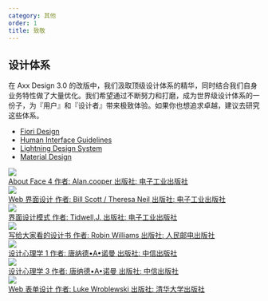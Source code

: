 ```yaml
---
category: 其他
order: 1
title: 致敬
---
```


## 设计体系

在 Axx Design 3.0 的改版中，我们汲取顶级设计体系的精华，同时结合我们自身业务特性做了大量优化。我们希望通过不断努力和打磨，成为世界级设计体系的一份子，为『用户』和『设计者』带来极致体验。如果你也想追求卓越，建议去研究这些体系。

- [Fiori Design](https://experience.sap.com/fiori-design-web/)
- [Human Interface Guidelines](https://developer.apple.com/ios/human-interface-guidelines/overview/themes/)
- [Lightning Design System](https://lightningdesignsystem.com/getting-started/)
- [Material Design](https://material.io/)

<div class="resource-cards">
  <a target="_blank" href="http://book.douban.com/subject/26642302/" class="resource-card">
    <div class="resource-card-cover">
      <img src="https://os.alipayobjects.com/rmsportal/PeeRQQIGQJCswxe.png">
    </div>
    <div class="resource-card-content">
      <span class="resource-card-title">About Face 4</span>
      <span class="resource-card-description">作者: Alan.cooper</span>
      <span class="resource-card-description">出版社: 电子工业出版社</span>
    </div>
  </a>
  <a target="_blank" href="http://book.douban.com/subject/3821157/" class="resource-card">
    <div class="resource-card-cover">
      <img src="https://os.alipayobjects.com/rmsportal/CoojVXLtoWrUSmI.png">
    </div>
    <div class="resource-card-content">
      <span class="resource-card-title">Web 界面设计</span>
      <span class="resource-card-description">作者: Bill Scott / Theresa Neil</span>
      <span class="resource-card-description">出版社: 电子工业出版社</span>
    </div>
  </a>
  <a target="_blank" href="http://book.douban.com/subject/25716088/" class="resource-card">
    <div class="resource-card-cover">
      <img src="https://os.alipayobjects.com/rmsportal/oRxdwgZMwfEFeJa.png">
    </div>
    <div class="resource-card-content">
      <span class="resource-card-title">界面设计模式</span>
      <span class="resource-card-description">作者: Tidwell,J.</span>
      <span class="resource-card-description">出版社: 电子工业出版社</span>
    </div>
  </a>
  <a target="_blank" href="http://book.douban.com/subject/3323633/" class="resource-card">
    <div class="resource-card-cover">
      <img src="https://os.alipayobjects.com/rmsportal/SNdJVyZaZwdwJmr.png">
    </div>
    <div class="resource-card-content">
      <span class="resource-card-title">写给大家看的设计书</span>
      <span class="resource-card-description">作者: Robin Williams</span>
      <span class="resource-card-description">出版社: 人民邮电出版社</span>
    </div>
  </a>
  <a target="_blank" href="http://book.douban.com/subject/26102860/" class="resource-card">
    <div class="resource-card-cover">
      <img src="https://os.alipayobjects.com/rmsportal/txGrSvGFMTTrwjY.png">
    </div>
    <div class="resource-card-content">
      <span class="resource-card-title">设计心理学 1</span>
      <span class="resource-card-description">作者: 唐纳德•A•诺曼</span>
      <span class="resource-card-description">出版社: 中信出版社</span>
    </div>
  </a>
  <a target="_blank" href="http://book.douban.com/subject/26424688/" class="resource-card">
    <div class="resource-card-cover">
      <img src="https://os.alipayobjects.com/rmsportal/cZQyAARFxzaKEOG.png">
    </div>
    <div class="resource-card-content">
      <span class="resource-card-title">设计心理学 3</span>
      <span class="resource-card-description">作者: 唐纳德•A•诺曼</span>
      <span class="resource-card-description">出版社: 中信出版社</span>
    </div>
  </a>
  <a target="_blank" href="http://book.douban.com/subject/4886100/" class="resource-card">
    <div class="resource-card-cover">
      <img src="https://os.alipayobjects.com/rmsportal/moeFnnuXrputdag.png">
    </div>
    <div class="resource-card-content">
      <span class="resource-card-title">Web 表单设计</span>
      <span class="resource-card-description">作者: Luke Wroblewski</span>
      <span class="resource-card-description">出版社: 清华大学出版社</span>
    </div>
  </a>
</div>
